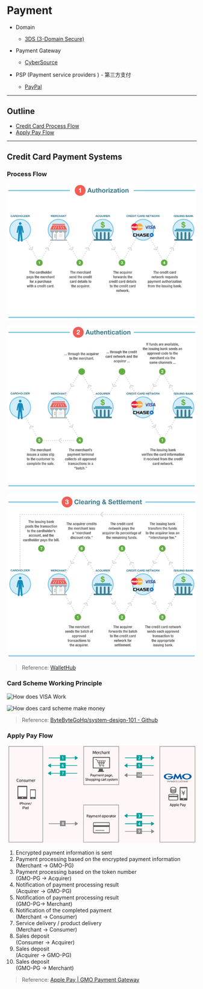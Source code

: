 Payment
=======

- Domain
  - [3DS (3-Domain Secure)](3ds)

- Payment Gateway
  - [CyberSource](cybersource)
 
- PSP (Payment service providers ) - 第三方支付
  - [PayPal](paypal)

---

Outline
--------

- [Credit Card Process Flow](#credit-card-process-flow)
- [Apply Pay Flow](#apply-pay-flow)

---

Credit Card Payment Systems
---------------------------

### Process Flow

![Credit Card Process Flow 01](https://raw.githubusercontent.com/yidas/web-service-architectures/master/payment/transaction_flow_01.png)

![Credit Card Process Flow 02](https://raw.githubusercontent.com/yidas/web-service-architectures/master/payment/transaction_flow_02.png)

![Credit Card Process Flow 03](https://raw.githubusercontent.com/yidas/web-service-architectures/master/payment/transaction_flow_03.png)

> Reference: [WalletHub](https://wallethub.com/edu/credit-card-transaction/25511/)


### Card Scheme Working Principle

![How does VISA Work](https://github.com/ByteByteGoHq/system-design-101/raw/main/images/visa_payment.jpeg)

![How does card scheme make money](https://github.com/ByteByteGoHq/system-design-101/raw/main/images/how%20does%20visa%20makes%20money.jpg)

> Reference: [ByteByteGoHq/system-design-101 - Github]([https://wallethub.com/edu/credit-card-transaction/25511/](https://github.com/ByteByteGoHq/system-design-101#why-is-the-credit-card-called-the-most-profitable-product-in-banks-how-does-visamastercard-make-money))

### Apply Pay Flow

![Apply Pay Flow](https://raw.githubusercontent.com/yidas/web-service-architectures/master/payment/flow_apple_pay.png)

1. Encrypted payment information is sent
2. Payment processing based on the encrypted payment information  
(Merchant -> GMO-PG)
3. Payment processing based on the token number  
(GMO-PG -> Acquirer)
4. Notification of payment processing result  
(Acquirer -> GMO-PG)
5. Notification of payment processing result  
(GMO-PG-> Merchant)
6. Notification of the completed payment  
(Merchant -> Consumer)
7. Service delivery / product delivery  
(Merchant -> Consumer)
8. Sales deposit  
(Consumer -> Acquirer)
9. Sales deposit  
(Acquirer -> GMO-PG)
10. Sales deposit  
(GMO-PG -> Merchant)

> Reference: [Apple Pay | GMO Payment Gateway](https://www.gmo-pg.com/en/service/mulpay/apple-pay/)
